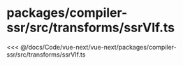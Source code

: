 # packages/compiler-ssr/src/transforms/ssrVIf.ts

<<< @/docs/Code/vue-next/vue-next/packages/compiler-ssr/src/transforms/ssrVIf.ts
